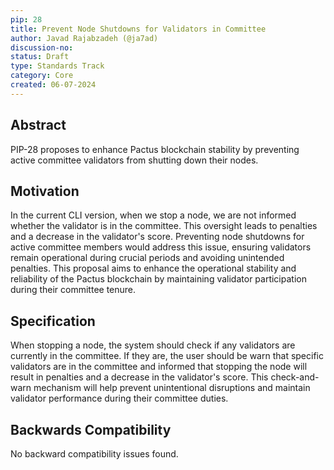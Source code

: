 ```yaml
---
pip: 28
title: Prevent Node Shutdowns for Validators in Committee
author: Javad Rajabzadeh (@ja7ad)
discussion-no:
status: Draft
type: Standards Track
category: Core
created: 06-07-2024
---
```


## Abstract

PIP-28 proposes to enhance Pactus blockchain stability by preventing active committee validators from shutting 
down their nodes.

## Motivation

In the current CLI version, when we stop a node, we are not informed whether the validator is in the committee.
This oversight leads to penalties and a decrease in the validator's score. Preventing node shutdowns for active
committee members would address this issue, ensuring validators remain operational during crucial periods and
avoiding unintended penalties. This proposal aims to enhance the operational stability and reliability of the
Pactus blockchain by maintaining validator participation during their committee tenure.

## Specification

When stopping a node, the system should check if any validators are currently in the committee. If they are,
the user should be warn that specific validators are in the committee and informed that stopping the node will
result in penalties and a decrease in the validator's score. This check-and-warn mechanism will help prevent
unintentional disruptions and maintain validator performance during their committee duties.

## Backwards Compatibility

No backward compatibility issues found.
